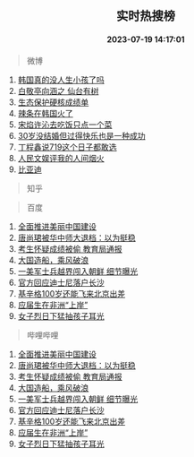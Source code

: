 <div align="center"><h2>实时热搜榜</h2><h4>2023-07-19 14:17:01</h4></div>

> 微博  

1. [韩国真的没人生小孩了吗](https://s.weibo.com/weibo?q=%23%E9%9F%A9%E5%9B%BD%E7%9C%9F%E7%9A%84%E6%B2%A1%E4%BA%BA%E7%94%9F%E5%B0%8F%E5%AD%A9%E4%BA%86%E5%90%97%23&t=31&band_rank=1&Refer=top)<br />
2. [白敬亭向涵之 仙台有树](https://s.weibo.com/weibo?q=%E7%99%BD%E6%95%AC%E4%BA%AD%E5%90%91%E6%B6%B5%E4%B9%8B%20%E4%BB%99%E5%8F%B0%E6%9C%89%E6%A0%91&t=31&band_rank=2&Refer=top)<br />
3. [生态保护硬核成绩单](https://s.weibo.com/weibo?q=%23%E7%94%9F%E6%80%81%E4%BF%9D%E6%8A%A4%E7%A1%AC%E6%A0%B8%E6%88%90%E7%BB%A9%E5%8D%95%23&t=31&band_rank=3&Refer=top)<br />
4. [辣条在韩国火了](https://s.weibo.com/weibo?q=%23%E8%BE%A3%E6%9D%A1%E5%9C%A8%E9%9F%A9%E5%9B%BD%E7%81%AB%E4%BA%86%23&t=31&band_rank=4&Refer=top)<br />
5. [宋焰许沁去吃饭只点一个菜](https://s.weibo.com/weibo?q=%23%E5%AE%8B%E7%84%B0%E8%AE%B8%E6%B2%81%E5%8E%BB%E5%90%83%E9%A5%AD%E5%8F%AA%E7%82%B9%E4%B8%80%E4%B8%AA%E8%8F%9C%23&t=31&band_rank=5&Refer=top)<br />
6. [30岁没结婚但过得快乐也是一种成功](https://s.weibo.com/weibo?q=30%E5%B2%81%E6%B2%A1%E7%BB%93%E5%A9%9A%E4%BD%86%E8%BF%87%E5%BE%97%E5%BF%AB%E4%B9%90%E4%B9%9F%E6%98%AF%E4%B8%80%E7%A7%8D%E6%88%90%E5%8A%9F&t=31&band_rank=6&Refer=top)<br />
7. [丁程鑫说719这个日子都敢选](https://s.weibo.com/weibo?q=%23%E4%B8%81%E7%A8%8B%E9%91%AB%E8%AF%B4719%E8%BF%99%E4%B8%AA%E6%97%A5%E5%AD%90%E9%83%BD%E6%95%A2%E9%80%89%23&t=31&band_rank=7&Refer=top)<br />
8. [人民文娱评我的人间烟火](https://s.weibo.com/weibo?q=%23%E4%BA%BA%E6%B0%91%E6%96%87%E5%A8%B1%E8%AF%84%E6%88%91%E7%9A%84%E4%BA%BA%E9%97%B4%E7%83%9F%E7%81%AB%23&t=31&band_rank=8&Refer=top)<br />
9. [比亚迪](https://s.weibo.com/weibo?q=%E6%AF%94%E4%BA%9A%E8%BF%AA&t=31&band_rank=9&Refer=top)<br />

> 知乎  


> 百度  

1. [全面推进美丽中国建设](https://www.baidu.com/s?wd=%E5%85%A8%E9%9D%A2%E6%8E%A8%E8%BF%9B%E7%BE%8E%E4%B8%BD%E4%B8%AD%E5%9B%BD%E5%BB%BA%E8%AE%BE&sa=fyb_news&rsv_dl=fyb_news)<br />
2. [唐尚珺被华中师大退档：以为挺稳](https://www.baidu.com/s?wd=%E5%94%90%E5%B0%9A%E7%8F%BA%E8%A2%AB%E5%8D%8E%E4%B8%AD%E5%B8%88%E5%A4%A7%E9%80%80%E6%A1%A3%EF%BC%9A%E4%BB%A5%E4%B8%BA%E6%8C%BA%E7%A8%B3&sa=fyb_news&rsv_dl=fyb_news)<br />
3. [考生怀疑成绩被偷 教育局通报](https://www.baidu.com/s?wd=%E8%80%83%E7%94%9F%E6%80%80%E7%96%91%E6%88%90%E7%BB%A9%E8%A2%AB%E5%81%B7+%E6%95%99%E8%82%B2%E5%B1%80%E9%80%9A%E6%8A%A5&sa=fyb_news&rsv_dl=fyb_news)<br />
4. [大国造船，乘风破浪](https://www.baidu.com/s?wd=%E5%A4%A7%E5%9B%BD%E9%80%A0%E8%88%B9%EF%BC%8C%E4%B9%98%E9%A3%8E%E7%A0%B4%E6%B5%AA&sa=fyb_news&rsv_dl=fyb_news)<br />
5. [一美军士兵越界闯入朝鲜 细节曝光](https://www.baidu.com/s?wd=%E4%B8%80%E7%BE%8E%E5%86%9B%E5%A3%AB%E5%85%B5%E8%B6%8A%E7%95%8C%E9%97%AF%E5%85%A5%E6%9C%9D%E9%B2%9C+%E7%BB%86%E8%8A%82%E6%9B%9D%E5%85%89&sa=fyb_news&rsv_dl=fyb_news)<br />
6. [官方回应迪士尼落户长沙](https://www.baidu.com/s?wd=%E5%AE%98%E6%96%B9%E5%9B%9E%E5%BA%94%E8%BF%AA%E5%A3%AB%E5%B0%BC%E8%90%BD%E6%88%B7%E9%95%BF%E6%B2%99&sa=fyb_news&rsv_dl=fyb_news)<br />
7. [基辛格100岁还能飞来北京出差](https://www.baidu.com/s?wd=%E5%9F%BA%E8%BE%9B%E6%A0%BC100%E5%B2%81%E8%BF%98%E8%83%BD%E9%A3%9E%E6%9D%A5%E5%8C%97%E4%BA%AC%E5%87%BA%E5%B7%AE&sa=fyb_news&rsv_dl=fyb_news)<br />
8. [应届生在非洲“上岸”](https://www.baidu.com/s?wd=%E5%BA%94%E5%B1%8A%E7%94%9F%E5%9C%A8%E9%9D%9E%E6%B4%B2%E2%80%9C%E4%B8%8A%E5%B2%B8%E2%80%9D&sa=fyb_news&rsv_dl=fyb_news)<br />
9. [女子烈日下猛抽孩子耳光](https://www.baidu.com/s?wd=%E5%A5%B3%E5%AD%90%E7%83%88%E6%97%A5%E4%B8%8B%E7%8C%9B%E6%8A%BD%E5%AD%A9%E5%AD%90%E8%80%B3%E5%85%89&sa=fyb_news&rsv_dl=fyb_news)<br />

> 哔哩哔哩  

1. [全面推进美丽中国建设](https://www.baidu.com/s?wd=%E5%85%A8%E9%9D%A2%E6%8E%A8%E8%BF%9B%E7%BE%8E%E4%B8%BD%E4%B8%AD%E5%9B%BD%E5%BB%BA%E8%AE%BE&sa=fyb_news&rsv_dl=fyb_news)<br />
2. [唐尚珺被华中师大退档：以为挺稳](https://www.baidu.com/s?wd=%E5%94%90%E5%B0%9A%E7%8F%BA%E8%A2%AB%E5%8D%8E%E4%B8%AD%E5%B8%88%E5%A4%A7%E9%80%80%E6%A1%A3%EF%BC%9A%E4%BB%A5%E4%B8%BA%E6%8C%BA%E7%A8%B3&sa=fyb_news&rsv_dl=fyb_news)<br />
3. [考生怀疑成绩被偷 教育局通报](https://www.baidu.com/s?wd=%E8%80%83%E7%94%9F%E6%80%80%E7%96%91%E6%88%90%E7%BB%A9%E8%A2%AB%E5%81%B7+%E6%95%99%E8%82%B2%E5%B1%80%E9%80%9A%E6%8A%A5&sa=fyb_news&rsv_dl=fyb_news)<br />
4. [大国造船，乘风破浪](https://www.baidu.com/s?wd=%E5%A4%A7%E5%9B%BD%E9%80%A0%E8%88%B9%EF%BC%8C%E4%B9%98%E9%A3%8E%E7%A0%B4%E6%B5%AA&sa=fyb_news&rsv_dl=fyb_news)<br />
5. [一美军士兵越界闯入朝鲜 细节曝光](https://www.baidu.com/s?wd=%E4%B8%80%E7%BE%8E%E5%86%9B%E5%A3%AB%E5%85%B5%E8%B6%8A%E7%95%8C%E9%97%AF%E5%85%A5%E6%9C%9D%E9%B2%9C+%E7%BB%86%E8%8A%82%E6%9B%9D%E5%85%89&sa=fyb_news&rsv_dl=fyb_news)<br />
6. [官方回应迪士尼落户长沙](https://www.baidu.com/s?wd=%E5%AE%98%E6%96%B9%E5%9B%9E%E5%BA%94%E8%BF%AA%E5%A3%AB%E5%B0%BC%E8%90%BD%E6%88%B7%E9%95%BF%E6%B2%99&sa=fyb_news&rsv_dl=fyb_news)<br />
7. [基辛格100岁还能飞来北京出差](https://www.baidu.com/s?wd=%E5%9F%BA%E8%BE%9B%E6%A0%BC100%E5%B2%81%E8%BF%98%E8%83%BD%E9%A3%9E%E6%9D%A5%E5%8C%97%E4%BA%AC%E5%87%BA%E5%B7%AE&sa=fyb_news&rsv_dl=fyb_news)<br />
8. [应届生在非洲“上岸”](https://www.baidu.com/s?wd=%E5%BA%94%E5%B1%8A%E7%94%9F%E5%9C%A8%E9%9D%9E%E6%B4%B2%E2%80%9C%E4%B8%8A%E5%B2%B8%E2%80%9D&sa=fyb_news&rsv_dl=fyb_news)<br />
9. [女子烈日下猛抽孩子耳光](https://www.baidu.com/s?wd=%E5%A5%B3%E5%AD%90%E7%83%88%E6%97%A5%E4%B8%8B%E7%8C%9B%E6%8A%BD%E5%AD%A9%E5%AD%90%E8%80%B3%E5%85%89&sa=fyb_news&rsv_dl=fyb_news)<br />
